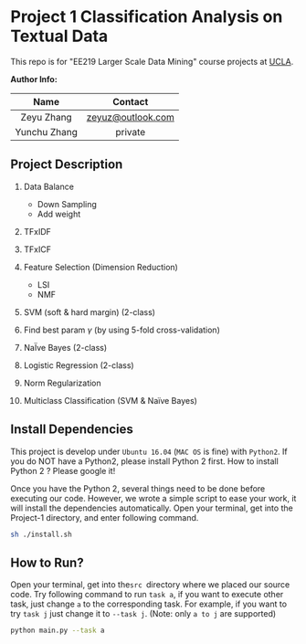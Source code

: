 # Project 1 Classification Analysis on Textual Data

This repo is for "EE219 Larger Scale Data Mining" course projects at [UCLA](http://www.ucla.edu).



**Author Info:**

|     Name     |      Contact      |
| :----------: | :---------------: |
|  Zeyu Zhang  | zeyuz@outlook.com |
| Yunchu Zhang |      private      |



## Project Description

1. Data Balance

   - Down Sampling
   - Add weight

2. TFxIDF
3. TFxICF
4. Feature Selection (Dimension Reduction)

   - LSI
   - NMF
5. SVM (soft & hard margin) (2-class)
6. Find best param $\gamma$ (by using 5-fold cross-validation)
7. NaÏve Bayes (2-class)
8. Logistic Regression (2-class)
9. Norm Regularization
10. Multiclass Classification (SVM & Naïve Bayes)




## Install Dependencies

This project is develop under `Ubuntu 16.04`  (`MAC OS` is fine) with `Python2`. If you do NOT have a Python2, please install Python 2 first. How to install Python 2 ? Please google it! 



Once you have the Python 2, several things need to be done before executing our code. However, we wrote a simple script to ease your work, it will install the dependencies automatically. Open your terminal, get into the Project-1 directory, and enter following command.

```bash
sh ./install.sh
```



## How to Run?

Open your terminal, get into the`src `directory where we placed our source code. Try following command to run `task a`, if you want to execute other task, just change `a` to the corresponding task. For example, if you want to try `task j` just change it to `--task j`. (Note: only `a to j`  are supported)

```bash
python main.py --task a
```

